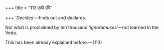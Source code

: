 +++
title = "113 एको ऽपि"

+++
‘*Decides*’—finds out and declares.

Not what is proclaimed by ten thousand ‘*ignoramuses*’—not learned in
the Veda.

This has been already explained before.—(113)


